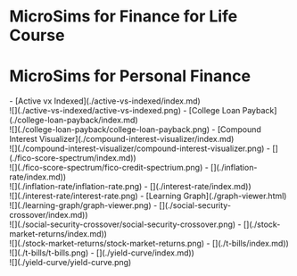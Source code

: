 # MicroSims for Finance for Life Course

# MicroSims for Personal Finance

<div class="grid cards" markdown>
- [Active vx Indexed](./active-vs-indexed/index.md)<br/>![](./active-vs-indexed/active-vs-indexed.png)
- [College Loan Payback](./college-loan-payback/index.md)<br/>![](./college-loan-payback/college-loan-payback.png)
- [Compound Interest Visualizer](./compound-interest-visualizer/index.md)<br/>![](./compound-interest-visualizer/compound-interest-visualizer.png)
- [](./fico-score-spectrum/index.md))<br/>![](./fico-score-spectrum/fico-credit-spectrium.png)
- [](./inflation-rate/index.md))<br/>![](./inflation-rate/inflation-rate.png)
- [](./interest-rate/index.md))<br/>![](./interest-rate/interest-rate.png)
- [Learning Graph](./graph-viewer.html)<br/>![](./learning-graph/graph-viewer.png)
- [](./social-security-crossover/index.md))<br/>![](./social-security-crossover/social-security-crossover.png)
- [](./stock-market-returns/index.md))<br/>![](./stock-market-returns/stock-market-returns.png)
- [](./t-bills/index.md))<br/>![](./t-bills/t-bills.png)
- [](./yield-curve/index.md))<br/>![](./yield-curve/yield-curve.png)
</div>